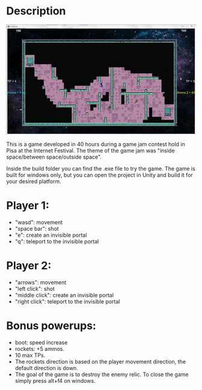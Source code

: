 Description
===========

![alt text](./spacejam.jpg)

This is a game developed in 40 hours during a game jam contest hold in Pisa at the Internet Festival. The theme of the game jam was "inside space/between space/outside space".

Inside the build folder you can find the .exe file to try the game. The game is built for windows only, but you can open the project in Unity and build it for your desired platform.

Player 1:
========= 
- "wasd": movement
- "space bar": shot
- "e": create an invisible portal
- "q": teleport to the invisible portal

Player 2:
=========== 
- "arrows": movement
- "left click": shot
- "middle click": create an invisible portal
- "right click": teleport to the invisible portal

Bonus powerups:
=============== 
- boot: speed increase
- rockets: +5 ammos.
- 10 max TPs.
- The rockets direction is based on the player movement direction, the default direction is down.
- The goal of the game is to destroy the enemy relic.
To close the game simply press alt+f4 on windows.